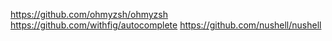 https://github.com/ohmyzsh/ohmyzsh
https://github.com/withfig/autocomplete
https://github.com/nushell/nushell
